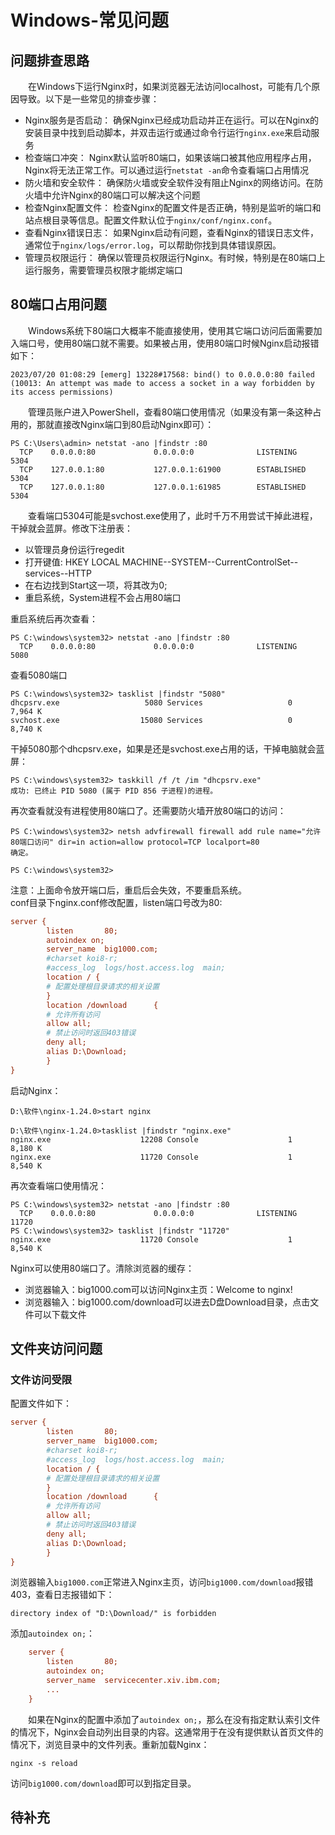 # Windows-常见问题
## 问题排查思路
&#8195;&#8195;在Windows下运行Nginx时，如果浏览器无法访问localhost，可能有几个原因导致。以下是一些常见的排查步骤：
- Nginx服务是否启动： 确保Nginx已经成功启动并正在运行。可以在Nginx的安装目录中找到启动脚本，并双击运行或通过命令行运行`nginx.exe`来启动服务
- 检查端口冲突： Nginx默认监听80端口，如果该端口被其他应用程序占用，Nginx将无法正常工作。可以通过运行`netstat -an`命令查看端口占用情况
- 防火墙和安全软件： 确保防火墙或安全软件没有阻止Nginx的网络访问。在防火墙中允许Nginx的80端口可以解决这个问题
- 检查Nginx配置文件： 检查Nginx的配置文件是否正确，特别是监听的端口和站点根目录等信息。配置文件默认位于`nginx/conf/nginx.conf`。
- 查看Nginx错误日志： 如果Nginx启动有问题，查看Nginx的错误日志文件，通常位于`nginx/logs/error.log`，可以帮助你找到具体错误原因。
- 管理员权限运行： 确保以管理员权限运行Nginx。有时候，特别是在80端口上运行服务，需要管理员权限才能绑定端口

## 80端口占用问题
&#8195;&#8195;Windows系统下80端口大概率不能直接使用，使用其它端口访问后面需要加入端口号，使用80端口就不需要。如果被占用，使用80端口时候Nginx启动报错如下：
```
2023/07/20 01:08:29 [emerg] 13228#17568: bind() to 0.0.0.0:80 failed (10013: An attempt was made to access a socket in a way forbidden by its access permissions)
```
&#8195;&#8195;管理员账户进入PowerShell，查看80端口使用情况（如果没有第一条这种占用的，那就直接改Nginx端口到80启动Nginx即可）：
```
PS C:\Users\admin> netstat -ano |findstr :80
  TCP    0.0.0.0:80             0.0.0.0:0              LISTENING       5304
  TCP    127.0.0.1:80           127.0.0.1:61900        ESTABLISHED     5304
  TCP    127.0.0.1:80           127.0.0.1:61985        ESTABLISHED     5304
```
&#8195;&#8195;查看端口5304可能是svchost.exe使用了，此时千万不用尝试干掉此进程，干掉就会蓝屏。修改下注册表：
- 以管理员身份运行regedit
- 打开键值: HKEY LOCAL MACHINE--SYSTEM--CurrentControlSet--services--HTTP
- 在右边找到Start这一项，将其改为0;
- 重启系统，System进程不会占用80端口

重启系统后再次查看：
```
PS C:\windows\system32> netstat -ano |findstr :80
  TCP    0.0.0.0:80             0.0.0.0:0              LISTENING       5080
```
查看5080端口
```
PS C:\windows\system32> tasklist |findstr "5080"
dhcpsrv.exe                   5080 Services                   0      7,964 K
svchost.exe                  15080 Services                   0      8,740 K
```
干掉5080那个dhcpsrv.exe，如果是还是svchost.exe占用的话，干掉电脑就会蓝屏：
```
PS C:\windows\system32> taskkill /f /t /im "dhcpsrv.exe"
成功: 已终止 PID 5080 (属于 PID 856 子进程)的进程。
```
再次查看就没有进程使用80端口了。还需要防火墙开放80端口的访问：
```
PS C:\windows\system32> netsh advfirewall firewall add rule name="允许80端口访问" dir=in action=allow protocol=TCP localport=80
确定。

PS C:\windows\system32>
```
注意：上面命令放开端口后，重启后会失效，不要重启系统。     
conf目录下nginx.conf修改配置，listen端口号改为80:
```ini
server {
        listen       80;
		autoindex on;
        server_name  big1000.com;
        #charset koi8-r;
        #access_log  logs/host.access.log  main;
        location / {
        # 配置处理根目录请求的相关设置
		}
        location /download		{
		# 允许所有访问
        allow all;
		# 禁止访问时返回403错误
        deny all;
        alias D:\Download;
        }
}
```
启动Nginx：
```
D:\软件\nginx-1.24.0>start nginx

D:\软件\nginx-1.24.0>tasklist |findstr "nginx.exe"
nginx.exe                    12208 Console                    1      8,180 K
nginx.exe                    11720 Console                    1      8,540 K
```
再次查看端口使用情况：
```
PS C:\windows\system32> netstat -ano |findstr :80
  TCP    0.0.0.0:80             0.0.0.0:0              LISTENING       11720
PS C:\windows\system32> tasklist |findstr "11720"
nginx.exe                    11720 Console                    1      8,540 K
```
Nginx可以使用80端口了。清除浏览器的缓存：
- 浏览器输入：big1000.com可以访问Nginx主页：Welcome to nginx!
- 浏览器输入：big1000.com/download可以进去D盘Download目录，点击文件可以下载文件

## 文件夹访问问题
### 文件访问受限
配置文件如下：
```ini
server {
        listen       80;
        server_name  big1000.com;
        #charset koi8-r;
        #access_log  logs/host.access.log  main;
        location / {
        # 配置处理根目录请求的相关设置
		}
        location /download		{
		# 允许所有访问
        allow all;
		# 禁止访问时返回403错误
        deny all;
        alias D:\Download;
        }
}
```
浏览器输入`big1000.com`正常进入Nginx主页，访问`big1000.com/download`报错403，查看日志报错如下：
```
directory index of "D:\Download/" is forbidden
```
添加`autoindex on;`：

```ini
    server {
        listen       80;
		autoindex on;
        server_name  servicecenter.xiv.ibm.com;
        ...
    }
```
&#8195;&#8195;如果在Nginx的配置中添加了`autoindex on;`，那么在没有指定默认索引文件的情况下，Nginx会自动列出目录的内容。这通常用于在没有提供默认首页文件的情况下，浏览目录中的文件列表。重新加载Nginx：
```
nginx -s reload
```
访问`big1000.com/download`即可以到指定目录。
## 待补充